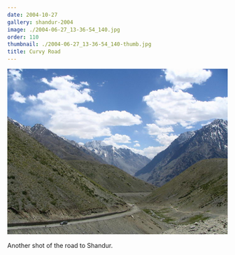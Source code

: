 ```yaml
---
date: 2004-10-27
gallery: shandur-2004
image: ./2004-06-27_13-36-54_140.jpg
order: 110
thumbnail: ./2004-06-27_13-36-54_140-thumb.jpg
title: Curvy Road
---
```


![Curvy Road](./2004-06-27_13-36-54_140.jpg)

Another shot of the road to Shandur.